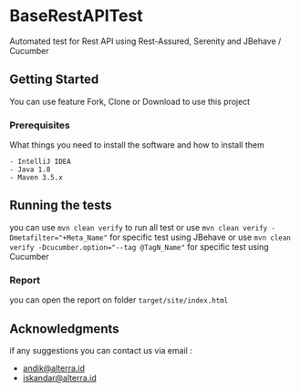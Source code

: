 # BaseRestAPITest

Automated test for Rest API using Rest-Assured, Serenity and JBehave / Cucumber

## Getting Started

You can use feature Fork, Clone or Download to use this project

### Prerequisites

What things you need to install the software and how to install them

```
- IntelliJ IDEA
- Java 1.8
- Maven 3.5.x
```

## Running the tests

you can use `mvn clean verify` to run all test
or
use `mvn clean verify -Dmetafilter="+Meta_Name"` for specific test using JBehave
or
use `mvn clean verify -Dcucumber.option="--tag @TagN_Name"` for specific test using Cucumber

### Report

you can open the report on folder `target/site/index.html`

## Acknowledgments

if any suggestions you can contact us via email :
- andik@alterra.id
- iskandar@alterra.id

